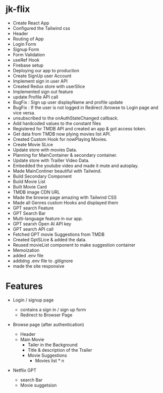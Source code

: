 # jk-flix

- Create React App
- Configured the Tailwind css
- Header
- Routing of App
- Login Form
- Signup Form
- Form Validation
- useRef Hook
- Firebase setup
- Deploying our app to production
- Create SignUp user Account
- Implement sign in user API
- Created Redux store with userSlice
- Implemented sign out feature
- update Profile API call
- BugFix : Sign up user displayName and profile update
- BugFix : If the user is not logged in Redirect /browse to Login page and vice versa.
- unsubscribed to the onAuthStateChanged callback.
- Add hardcoded values to the constant files
- Registered for TMDB API and created an app & got access token.
- Get data from TMDB now plying movies list API.
- Created Custom Hook for nowPlaying Movies.
- Create Movie SLice
- Update store with movies Data.
- Planning for MainContainer & secondary container.
- Update store with Trailler Video Data.
- Embedded the youtube video and made it mute and autoplay.
- Made MainContiner beautiful with Tailwind.
- Build Secondary Component
- Build Movie List
- Built Movie Card
- TMDB image CDN URL
- Made the browse page amazing with Tailwind CSS
- Made all Genres custom Hooks and displayed them
- GPT search Feature
- GPT Search Bar
- Multi-language feature in our app.
- GPT searxh Open AI API key
- GPT search API call
- Fetched GPT movie Suggestions from TMDB
- Created GptSLice & added the data.
- Reused movieList component to make suggestion container
- Memoization
- added .env file
- addidng .env file to .gitignore
- made the site responsive

# Features

- Login / signup page

  - contains a sign in / sign up form
  - Redirect to Browser Page

- Browse page (after authentication)

  - Header
  - Main Movie
    - Tailer in the Background
    - Title & description of the Trailer
    - Movie Suggestions
      - Movies list \* n

- Netflix GPT
  - search Bar
  - Movie suggetsion
